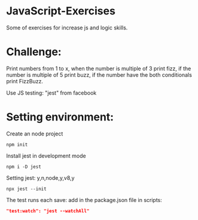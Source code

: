 # JavaScript-Exercises
Some of exercises for increase js and logic skills.

# Challenge:
Print numbers from 1 to x, when the number is multiple of 3 print fizz, if the number is multiple of 5 print buzz, if the number have the both conditionals print FizzBuzz.

Use JS testing: "jest" from facebook

# Setting environment:
Create an node project
```console
npm init
```
Install jest in development mode
```console
npm i -D jest
```
Setting jest: y,n,node,y,v8,y
```console
npx jest --init
```
The test runs each save: add in the package.json file in scripts:
```json
"test:watch": "jest --watchAll"
```